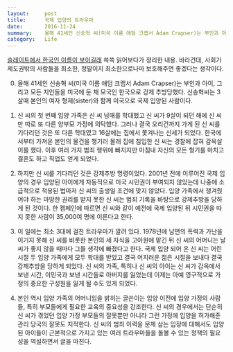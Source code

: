 ```yaml
---
layout:     post
title:      국제 입양의 트라우마
date:       2016-11-24
summary:    올해 41세인 신송혁 씨(미국 이름 애덤 크랩서 Adam Crapser)는 부인과 아이, 그리고 모든 지인들을 미국에 둔 채 모국인 한국으로 강제 추방당했다. 신송혁씨는 3살때 본인의 여자 형제(sister)와 함께 미국으로 국제 입양된 사람이다.
category:   Life
---
```


[슬레이트에서 한국인 이름이 보이길래](http://www.slate.com/articles/double_x/doublex/2016/11/adam_crapser_and_the_traumas_of_international_adoption.html) 쓱쓱 읽어보다가 정리한 내용. 바라건대, 사회가 제도권밖의 사람들을 최소한, 정말이지 최소한으로나마 보호해주면 좋겠다는 생각이다.

0. 올해 41세인 신송혁 씨(미국 이름 애덤 크랩서 Adam Crapser)는 부인과 아이, 그리고 모든 지인들을 미국에 둔 채 모국인 한국으로 강제 추방당했다. 신송혁씨는 3살때 본인의 여자 형제(sister)와 함께 미국으로 국제 입양된 사람이다.

1. 신 씨의 첫 번째 입양 가족은 신 씨 남매를 학대했고 신 씨가 9살이 되던 해에 신 씨만 따로 또 다른 양부모 가정에 의탁했다. 그러나 결국 오리건까지 가게 된 신 씨를 기다리던 것은 또 다른 학대였고 16살에는 집에서 쫓겨나는 신세가 되었다. 한국에서부터 가져온 본인의 물건을 챙기러 몰래 집에 침입한 신 씨는 경찰에 잡혀 감옥살이를 했다. 이후 여러 가지 범죄 행위에 빠지지만 마침내 자신의 모든 형기를 마치고 결혼도 하고 직업도 얻게 되었다.

2. 하지만 신 씨를 기다리던 것은 강제추방 명령이었다. 2001년 전에 이루어진 국제 입양의 경우 입양된 아이에게 자동적으로 미국 시민권이 부여되지 않았는데 나중에 소급적으로 적용된 법마저 신 씨의 출생일 조건에 맞지 않았다. 입양 가족에서 챙겨줬어야 하는 마땅한 권리를 받지 못한 신 씨는 범죄 기록을 바탕으로 강제추방을 당하게 된 것이다. 한 캠페인에 따르면 신 씨와 같이 예전에 국제 입양된 뒤 시민권을 따지 못한 사람이 35,000여 명에 이른다고 한다.

3. 이 일에는 최소 3대에 걸친 트라우마가 깔려 있다. 1978년에 남편의 폭력과 가난을 이기지 못해 신 씨를 비롯한 본인의 세 자식을 고아원에 맡긴 뒤 신 씨의 어머니는 날씨가 좋지 않을 때마다 그들 생각에 빠졌다고 한다. 국제 입양 되어 온 신 씨는 어린 시절 두 입양 가족에게 모두 학대를 받았고 결국 어지러운 젊은 시절을 보내다 결국 강제추방을 당하게 되었다. 신 씨의 가족, 특히나 신 씨의 아이는 신 씨가 감옥에서 보낸 시간, 이민국과 보낸 시간들로 아버지를 잃었는데 이제는 아예 영구적으로 가정의 중요한 구성원을 잃게 될 수도 있게 되었다.

4. 본인 역시 입양 가족의 어머니임을 밝히는 글쓴이는 입양 이전에 입양 가정의 사람들, 특히 부모들에게 필요한 교육의 중요성을 강조한다. 신 씨의 경우에서는 단순히 신 씨가 겪었던 입양 가정 부모들의 잘못뿐만 아니라 그런 가정에 입양을 허가해준 관리 당국의 잘못도 지적한다. 신 씨의 범죄 이력을 문제 삼는 입장에 대해서도 입양된 아이들이 근본적으로 가지고 있는 여러 트라우마들을 돌볼 수 있는 정책의 필요성을 역설하면서 글을 마친다.
